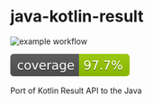 # java-kotlin-result


![example workflow](https://github.com/skopylov58/java-kotlin-result/actions/workflows/gradle.yml/badge.svg)

[![Coverage](.github/badges/jacoco.svg)](https://github.com/skopylov58/java-kotlin-result/actions/workflows/gradle.yml/badge.svg)

Port of Kotlin Result API to the Java


